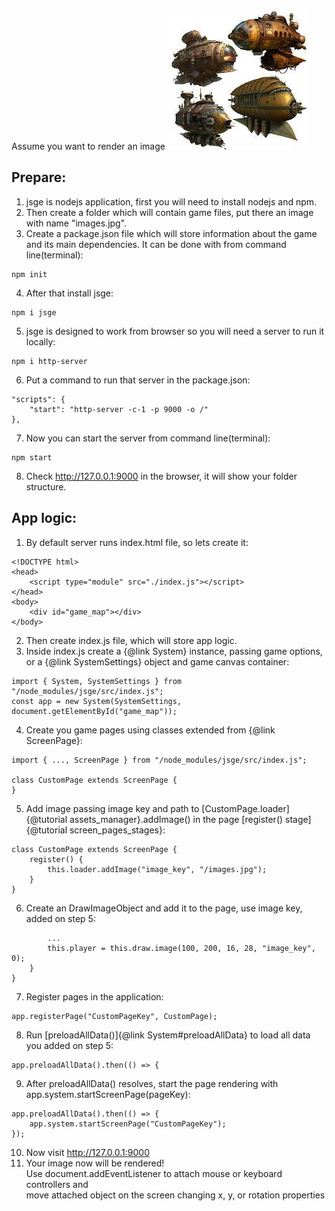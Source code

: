 Assume you want to render an image ![image](../tutorials/images.jpg)
## Prepare:
1. jsge is nodejs application, first you will need to install nodejs and npm.
2. Then create a folder which will contain game files, put there an image with name "images.jpg".
3. Create a package.json file which will store information about the game and its main dependencies. It can be done with from command line(terminal):
```
npm init
```
4. After that install jsge:
```
npm i jsge
```
5. jsge is designed to work from browser so you will need a server to run it locally:
```
npm i http-server
```
6. Put a command to run that server in the package.json:
```
"scripts": {
    "start": "http-server -c-1 -p 9000 -o /"
},
```
7. Now you can start the server from command line(terminal):
```
npm start
```
8. Check http://127.0.0.1:9000 in the browser, it will show your folder structure.

## App logic:
1. By default server runs index.html file, so lets create it:
```
<!DOCTYPE html>
<head>
    <script type="module" src="./index.js"></script>
</head>
<body>
    <div id="game_map"></div>
</body>
```
2. Then create index.js file, which will store app logic. 
3. Inside index.js create a {@link System} instance, passing game options, or a {@link SystemSettings} object and game canvas container:
```
import { System, SystemSettings } from "/node_modules/jsge/src/index.js";
const app = new System(SystemSettings, document.getElementById("game_map"));
```
4. Create you game pages using classes extended from {@link ScreenPage}:
```
import { ..., ScreenPage } from "/node_modules/jsge/src/index.js";

class CustomPage extends ScreenPage {
}
```
5. Add image passing image key and path to [CustomPage.loader]{@tutorial assets_manager}.addImage() in the page [register() stage]{@tutorial screen_pages_stages}:
```
class CustomPage extends ScreenPage {
    register() {
        this.loader.addImage("image_key", "/images.jpg");
    }
}
```
6. Create an DrawImageObject and add it to the page, use image key, added on step 5:
```
        ...
        this.player = this.draw.image(100, 200, 16, 28, "image_key", 0);
    }
}
```
7. Register pages in the application:
```
app.registerPage("CustomPageKey", CustomPage);
```
8. Run [preloadAllData()]{@link System#preloadAllData} to load all data you added on step 5:
```
app.preloadAllData().then(() => {
```
9. After preloadAllData() resolves, start the page rendering with app.system.startScreenPage(pageKey):
```
app.preloadAllData().then(() => {
    app.system.startScreenPage("CustomPageKey");
});
```
10. Now visit http://127.0.0.1:9000
11. Your image now will be rendered! \
Use document.addEventListener to attach mouse or keyboard controllers and \
move attached object on the screen changing x, y, or rotation properties